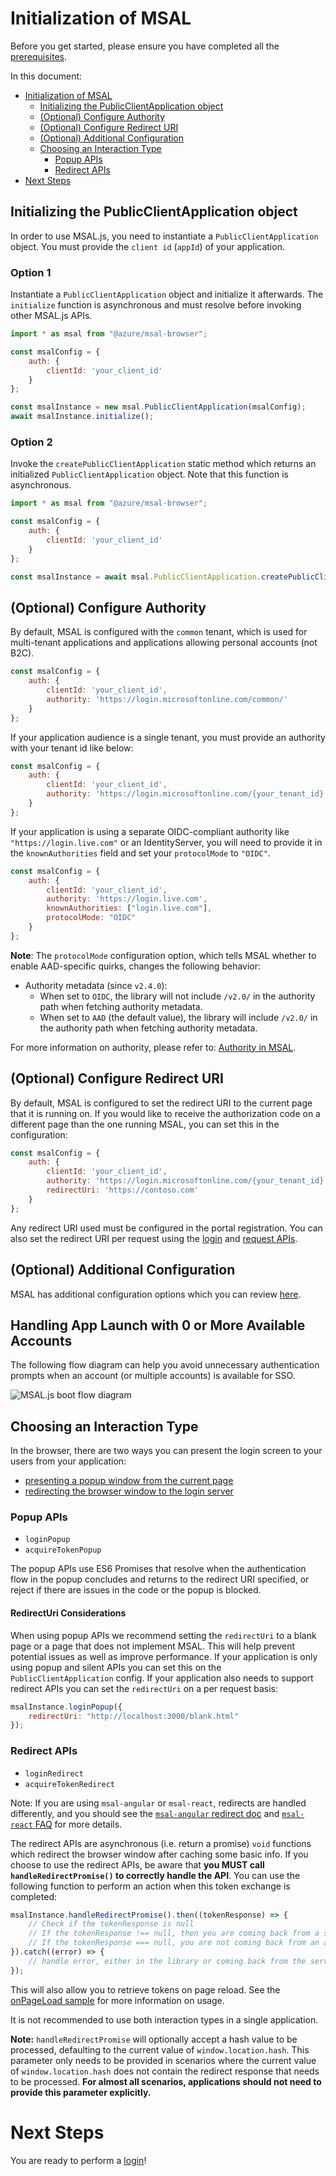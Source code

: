 # Initialization of MSAL

Before you get started, please ensure you have completed all the [prerequisites](../README.md#prerequisites).

In this document:
- [Initialization of MSAL](#initialization-of-msal)
  - [Initializing the PublicClientApplication object](#initializing-the-publicclientapplication-object)
  - [(Optional) Configure Authority](#optional-configure-authority)
  - [(Optional) Configure Redirect URI](#optional-configure-redirect-uri)
  - [(Optional) Additional Configuration](#optional-additional-configuration)
  - [Choosing an Interaction Type](#choosing-an-interaction-type)
    - [Popup APIs](#popup-apis)
    - [Redirect APIs](#redirect-apis)
- [Next Steps](#next-steps)

## Initializing the PublicClientApplication object

In order to use MSAL.js, you need to instantiate a `PublicClientApplication` object. You must provide the `client id` (`appId`) of your application.

### Option 1

Instantiate a `PublicClientApplication` object and initialize it afterwards. The `initialize` function is asynchronous and must resolve before invoking other MSAL.js APIs.

```javascript
import * as msal from "@azure/msal-browser";

const msalConfig = {
    auth: {
        clientId: 'your_client_id'
    }
};

const msalInstance = new msal.PublicClientApplication(msalConfig);
await msalInstance.initialize();
```

### Option 2

Invoke the `createPublicClientApplication` static method which returns an initialized `PublicClientApplication` object. Note that this function is asynchronous.

```javascript
import * as msal from "@azure/msal-browser";

const msalConfig = {
    auth: {
        clientId: 'your_client_id'
    }
};

const msalInstance = await msal.PublicClientApplication.createPublicClientApplication(msalConfig);
```

## (Optional) Configure Authority

By default, MSAL is configured with the `common` tenant, which is used for multi-tenant applications and applications allowing personal accounts (not B2C).
```javascript
const msalConfig = {
    auth: {
        clientId: 'your_client_id',
        authority: 'https://login.microsoftonline.com/common/'
    }
};
```

If your application audience is a single tenant, you must provide an authority with your tenant id like below:
```javascript
const msalConfig = {
    auth: {
        clientId: 'your_client_id',
        authority: 'https://login.microsoftonline.com/{your_tenant_id}'
    }
};
```

If your application is using a separate OIDC-compliant authority like `"https://login.live.com"` or an IdentityServer, you will need to provide it in the `knownAuthorities` field and set your `protocolMode` to `"OIDC"`.
```javascript
const msalConfig = {
    auth: {
        clientId: 'your_client_id',
        authority: 'https://login.live.com',
        knownAuthorities: ["login.live.com"],
        protocolMode: "OIDC"
    }
};
```

**Note**: The `protocolMode` configuration option, which tells MSAL whether to enable AAD-specific quirks, changes the following behavior:

- Authority metadata (since `v2.4.0`):
  - When set to `OIDC`, the library will not include `/v2.0/` in the authority path when fetching authority metadata.
  - When set to `AAD` (the default value), the library will include `/v2.0/` in the authority path when fetching authority metadata.

For more information on authority, please refer to: [Authority in MSAL](../../msal-common/docs/authority.md).

## (Optional) Configure Redirect URI

By default, MSAL is configured to set the redirect URI to the current page that it is running on. If you would like to receive the authorization code on a different page than the one running MSAL, you can set this in the configuration:
```javascript
const msalConfig = {
    auth: {
        clientId: 'your_client_id',
        authority: 'https://login.microsoftonline.com/{your_tenant_id}',
        redirectUri: 'https://contoso.com'
    }
};
```

Any redirect URI used must be configured in the portal registration. You can also set the redirect URI per request using the [login](./login-user.md) and [request APIs](./acquire-token.md).

## (Optional) Additional Configuration

MSAL has additional configuration options which you can review [here](./configuration.md).

## Handling App Launch with 0 or More Available Accounts

The following flow diagram can help you avoid unnecessary authentication prompts when an account (or multiple accounts) is available for SSO.

![MSAL.js boot flow diagram](images/msaljs-boot-flow.png )

## Choosing an Interaction Type

In the browser, there are two ways you can present the login screen to your users from your application:
- [presenting a popup window from the current page](#popup-apis)
- [redirecting the browser window to the login server](#redirect-apis)

### Popup APIs

- `loginPopup`
- `acquireTokenPopup`

The popup APIs use ES6 Promises that resolve when the authentication flow in the popup concludes and returns to the redirect URI specified, or reject if there are issues in the code or the popup is blocked.

#### RedirectUri Considerations

When using popup APIs we recommend setting the `redirectUri` to a blank page or a page that does not implement MSAL. This will help prevent potential issues as well as improve performance. If your application is only using popup and silent APIs you can set this on the `PublicClientApplication` config. If your application also needs to support redirect APIs you can set the `redirectUri` on a per request basis:

```javascript
msalInstance.loginPopup({
    redirectUri: "http://localhost:3000/blank.html"
});
```

### Redirect APIs

- `loginRedirect`
- `acquireTokenRedirect`

Note: If you are using `msal-angular` or `msal-react`, redirects are handled differently, and you should see the [`msal-angular` redirect doc](https://github.com/AzureAD/microsoft-authentication-library-for-js/blob/dev/lib/msal-angular/docs/v2-docs/redirects.md) and [`msal-react` FAQ](https://github.com/AzureAD/microsoft-authentication-library-for-js/blob/dev/lib/msal-react/FAQ.md#how-do-i-handle-the-redirect-flow-in-a-react-app) for more details.

The redirect APIs are asynchronous (i.e. return a promise) `void` functions which redirect the browser window after caching some basic info. If you choose to use the redirect APIs, be aware that **you MUST call `handleRedirectPromise()` to correctly handle the API**. You can use the following function to perform an action when this token exchange is completed:

```javascript
msalInstance.handleRedirectPromise().then((tokenResponse) => {
    // Check if the tokenResponse is null
    // If the tokenResponse !== null, then you are coming back from a successful authentication redirect.
    // If the tokenResponse === null, you are not coming back from an auth redirect.
}).catch((error) => {
    // handle error, either in the library or coming back from the server
});
```

This will also allow you to retrieve tokens on page reload. See the [onPageLoad sample](../../../samples/msal-browser-samples/VanillaJSTestApp2.0/app/onPageLoad/) for more information on usage.

It is not recommended to use both interaction types in a single application.

**Note:** `handleRedirectPromise` will optionally accept a hash value to be processed, defaulting to the current value of `window.location.hash`. This parameter only needs to be provided in scenarios where the current value of `window.location.hash` does not contain the redirect response that needs to be processed. **For almost all scenarios, applications should not need to provide this parameter explicitly.**

# Next Steps

You are ready to perform a [login](./login-user.md)!
